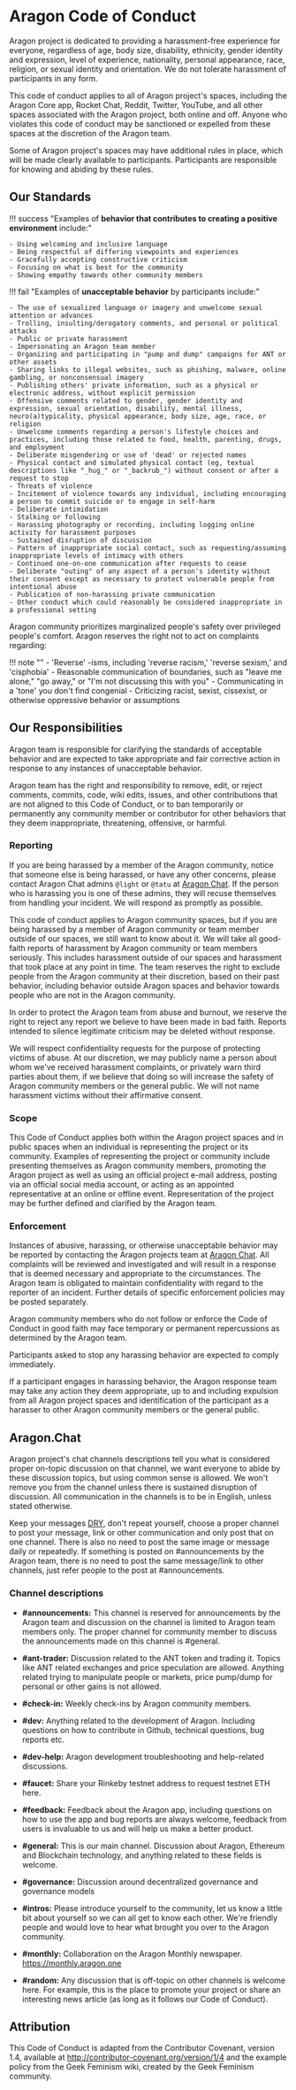 # Aragon Code of Conduct

Aragon project is dedicated to providing a harassment-free experience for everyone, regardless of age, body size, disability, ethnicity, gender identity and expression, level of experience, nationality, personal appearance, race, religion, or sexual identity and orientation. We do not tolerate harassment of participants in any form.

This code of conduct applies to all of Aragon project's spaces, including the Aragon Core app, Rocket Chat, Reddit, Twitter, YouTube, and all other spaces associated with the Aragon project, both online and off. Anyone who violates this code of conduct may be sanctioned or expelled from these spaces at the discretion of the Aragon team.

Some of Aragon project's spaces may have additional rules in place, which will be made clearly available to participants. Participants are responsible for knowing and abiding by these rules.

## Our Standards

!!! success "Examples of **behavior that contributes to creating a positive environment** include:"

    - Using welcoming and inclusive language
    - Being respectful of differing viewpoints and experiences
    - Gracefully accepting constructive criticism
    - Focusing on what is best for the community
    - Showing empathy towards other community members

!!! fail "Examples of **unacceptable behavior** by participants include:"

    - The use of sexualized language or imagery and unwelcome sexual attention or advances
    - Trolling, insulting/derogatory comments, and personal or political attacks
    - Public or private harassment
    - Impersonating an Aragon team member
    - Organizing and participating in "pump and dump" campaigns for ANT or other assets
    - Sharing links to illegal websites, such as phishing, malware, online gambling, or nonconsensual imagery
    - Publishing others' private information, such as a physical or electronic address, without explicit permission
    - Offensive comments related to gender, gender identity and expression, sexual orientation, disability, mental illness, neuro(a)typicality, physical appearance, body size, age, race, or religion
    - Unwelcome comments regarding a person's lifestyle choices and practices, including those related to food, health, parenting, drugs, and employment
    - Deliberate misgendering or use of 'dead' or rejected names
    - Physical contact and simulated physical contact (eg, textual descriptions like "_hug_" or "_backrub_") without consent or after a request to stop
    - Threats of violence
    - Incitement of violence towards any individual, including encouraging a person to commit suicide or to engage in self-harm
    - Deliberate intimidation
    - Stalking or following
    - Harassing photography or recording, including logging online activity for harassment purposes
    - Sustained disruption of discussion
    - Pattern of inappropriate social contact, such as requesting/assuming inappropriate levels of intimacy with others
    - Continued one-on-one communication after requests to cease
    - Deliberate "outing" of any aspect of a person's identity without their consent except as necessary to protect vulnerable people from intentional abuse
    - Publication of non-harassing private communication
    - Other conduct which could reasonably be considered inappropriate in a professional setting

Aragon community prioritizes marginalized people's safety over privileged people's comfort. Aragon  reserves the right not to act on complaints regarding:

!!! note ""
    - 'Reverse' -isms, including 'reverse racism,' 'reverse sexism,' and 'cisphobia'
    - Reasonable communication of boundaries, such as "leave me alone," "go away," or "I'm not discussing this with you"
    - Communicating in a 'tone' you don't find congenial
    - Criticizing racist, sexist, cissexist, or otherwise oppressive behavior or assumptions

## Our Responsibilities

Aragon team is responsible for clarifying the standards of acceptable behavior and are expected to take appropriate and fair corrective action in response to any instances of unacceptable behavior.

Aragon team has the right and responsibility to remove, edit, or reject comments, commits, code, wiki edits, issues, and other contributions that are not aligned to this Code of Conduct, or to ban temporarily or permanently any community member or contributor for other behaviors that they deem inappropriate, threatening, offensive, or harmful.

### Reporting

If you are being harassed by a member of the Aragon community, notice that someone else is being harassed, or have any other concerns, please contact Aragon Chat admins `@light` or `@tatu` at [Aragon Chat](https://aragon.chat). If the person who is harassing you is one of these admins, they will recuse themselves from handling your incident. We will respond as promptly as possible.

This code of conduct applies to Aragon community spaces, but if you are being harassed by a member of Aragon community or team member outside of our spaces, we still want to know about it. We will take all good-faith reports of harassment by Aragon community or team members seriously. This includes harassment outside of our spaces and harassment that took place at any point in time. The team reserves the right to exclude people from the Aragon community at their discretion, based on their past behavior, including behavior outside Aragon spaces and behavior towards people who are not in the Aragon community.

In order to protect the Aragon team from abuse and burnout, we reserve the right to reject any report we believe to have been made in bad faith. Reports intended to silence legitimate criticism may be deleted without response.

We will respect confidentiality requests for the purpose of protecting victims of abuse. At our discretion, we may publicly name a person about whom we've received harassment complaints, or privately warn third parties about them, if we believe that doing so will increase the safety of Aragon community members or the general public. We will not name harassment victims without their affirmative consent.

### Scope

This Code of Conduct applies both within the Aragon project spaces and in public spaces when an individual is representing the project or its community. Examples of representing the project or community include presenting themselves as Aragon community members, promoting the Aragon project as well as using an official project e-mail address, posting via an official social media account, or acting as an appointed representative at an online or offline event. Representation of the project may be further defined and clarified by the Aragon team.

### Enforcement

Instances of abusive, harassing, or otherwise unacceptable behavior may be reported by contacting the Aragon projects team at [Aragon Chat](https://aragon.chat). All complaints will be reviewed and investigated and will result in a response that is deemed necessary and appropriate to the circumstances. The Aragon team is obligated to maintain confidentiality with regard to the reporter of an incident. Further details of specific enforcement policies may be posted separately.

Aragon community members who do not follow or enforce the Code of Conduct in good faith may face temporary or permanent repercussions as determined by the Aragon team.

Participants asked to stop any harassing behavior are expected to comply immediately.

If a participant engages in harassing behavior, the Aragon response team may take any action they deem appropriate, up to and including expulsion from all Aragon project spaces and identification of the participant as a harasser to other Aragon community members or the general public.

## Aragon.Chat

Aragon project's chat channels descriptions tell you what is considered proper on-topic discussion on that channel, we want everyone to abide by these discussion topics, but using common sense is allowed. We won't remove you from the channel unless there is sustained disruption of discussion. All communication in the channels is to be in English, unless stated otherwise.

Keep your messages [DRY](https://en.wikipedia.org/wiki/Don%27t_repeat_yourself), don't repeat yourself, choose a proper channel to post your message, link or other communication and only post that on one channel. There is also no need to post the same image or message daily or repeatedly. If something is posted on #announcements by the Aragon team, there is no need to post the same message/link to other channels, just refer people to the post at #announcements.

### Channel descriptions

- **#announcements:** This channel is reserved for announcements by the Aragon team and discussion on the channel is limited to Aragon team members only. The proper channel for community member to discuss the announcements made on this channel is #general.

- **#ant-trader:** Discussion related to the ANT token and trading it. Topics like ANT related exchanges and price speculation are allowed. Anything related trying to manipulate people or markets, price pump/dump for personal or other gains is not allowed.

- **#check-in:** Weekly check-ins by Aragon community members.

- **#dev:** Anything related to the development of Aragon. Including questions on how to contribute in Github, technical questions, bug reports etc.

- **#dev-help:** Aragon development troubleshooting and help-related discussions.

- **#faucet:** Share your Rinkeby testnet address to request testnet ETH here.

- **#feedback:** Feedback about the Aragon app, including questions on how to use the app and bug reports are always welcome, feedback from users is invaluable to us and will help us make a better product.

- **#general:** This is our main channel. Discussion about Aragon, Ethereum and Blockchain technology, and anything related to these fields is welcome.

- **#governance:** Discussion around decentralized governance and governance models

- **#intros:** Please introduce yourself to the community, let us know a little bit about yourself so we can all get to know each other. We're friendly people and would love to hear what brought you over to the Aragon community.

- **#monthly:** Collaboration on the Aragon Monthly newspaper. https://monthly.aragon.one

- **#random:** Any discussion that is off-topic on other channels is welcome here. For example, this is the place to promote your project or share an interesting news article (as long as it follows our Code of Conduct).

## Attribution

This Code of Conduct is adapted from the Contributor Covenant, version 1.4, available at <http://contributor-covenant.org/version/1/4> and the example policy from the Geek Feminism wiki, created by the Geek Feminism community.
